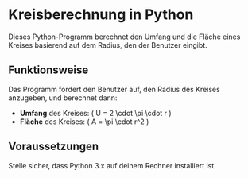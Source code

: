 # Kreisberechnung in Python

Dieses Python-Programm berechnet den Umfang und die Fläche eines Kreises basierend auf dem Radius, den der Benutzer eingibt.

## Funktionsweise

Das Programm fordert den Benutzer auf, den Radius des Kreises anzugeben, und berechnet dann:

- **Umfang** des Kreises: \( U = 2 \cdot \pi \cdot r \)
- **Fläche** des Kreises: \( A = \pi \cdot r^2 \)

## Voraussetzungen

Stelle sicher, dass Python 3.x auf deinem Rechner installiert ist.

